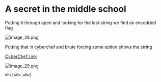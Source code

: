 # A secret in the middle school

Putting it through aperi and looking for the last string we find an encodded flag

![image_28.png](image_28.png)

Putting that in cyberchef and brute forcing some option shows the string

[CyberChef Link](https://gchq.github.io/CyberChef/#recipe=ROT13_Brute_Force(true,true,false,100,0,false,'')Filter('Line%20feed','mhs',false)&input=eXRle2kwaV9pMGl9)

![image_29.png](image_29.png)

```Python
mhs{w0w_w0w}
```